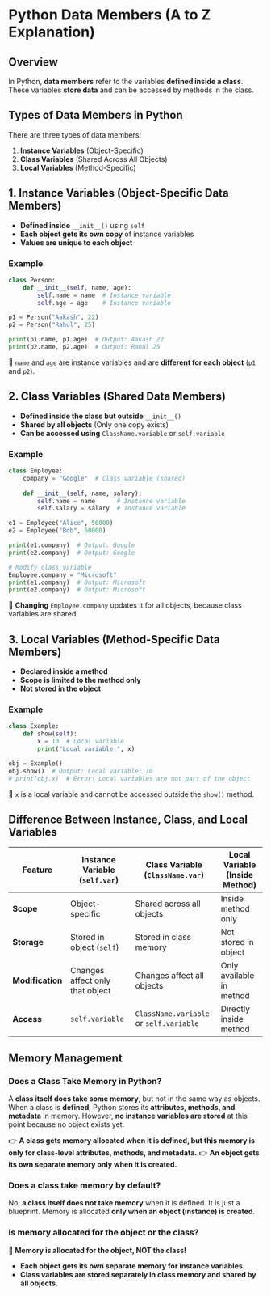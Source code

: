 # Python Data Members (A to Z Explanation)

## Overview
In Python, **data members** refer to the variables **defined inside a class**. These variables **store data** and can be accessed by methods in the class.

## Types of Data Members in Python
There are three types of data members:
1. **Instance Variables** (Object-Specific)
2. **Class Variables** (Shared Across All Objects)
3. **Local Variables** (Method-Specific)

## 1. Instance Variables (Object-Specific Data Members)
* **Defined inside** `__init__()` using `self`
* **Each object gets its own copy** of instance variables
* **Values are unique to each object**

### Example
```python
class Person:
    def __init__(self, name, age):
        self.name = name  # Instance variable
        self.age = age    # Instance variable

p1 = Person("Aakash", 22)
p2 = Person("Rahul", 25)

print(p1.name, p1.age)  # Output: Aakash 22
print(p2.name, p2.age)  # Output: Rahul 25
```
🔹 `name` and `age` are instance variables and are **different for each object** (`p1` and `p2`).

## 2. Class Variables (Shared Data Members)
* **Defined inside the class but outside** `__init__()`
* **Shared by all objects** (Only one copy exists)
* **Can be accessed using** `ClassName.variable` or `self.variable`

### Example
```python
class Employee:
    company = "Google"  # Class variable (shared)
    
    def __init__(self, name, salary):
        self.name = name      # Instance variable
        self.salary = salary  # Instance variable

e1 = Employee("Alice", 50000)
e2 = Employee("Bob", 60000)

print(e1.company)  # Output: Google
print(e2.company)  # Output: Google

# Modify class variable
Employee.company = "Microsoft"
print(e1.company)  # Output: Microsoft
print(e2.company)  # Output: Microsoft
```
🔹 **Changing** `Employee.company` updates it for all objects, because class variables are shared.

## 3. Local Variables (Method-Specific Data Members)
* **Declared inside a method**
* **Scope is limited to the method only**
* **Not stored in the object**

### Example
```python
class Example:
    def show(self):
        x = 10  # Local variable
        print("Local variable:", x)

obj = Example()
obj.show()  # Output: Local variable: 10
# print(obj.x)  # Error! Local variables are not part of the object
```
🔹 `x` is a local variable and cannot be accessed outside the `show()` method.

## Difference Between Instance, Class, and Local Variables

| Feature | Instance Variable (`self.var`) | Class Variable (`ClassName.var`) | Local Variable (Inside Method) |
|---------|-------------------------------|----------------------------------|-------------------------------|
| **Scope** | Object-specific | Shared across all objects | Inside method only |
| **Storage** | Stored in object (`self`) | Stored in class memory | Not stored in object |
| **Modification** | Changes affect only that object | Changes affect all objects | Only available in method |
| **Access** | `self.variable` | `ClassName.variable` or `self.variable` | Directly inside method |

## Memory Management

### Does a Class Take Memory in Python?
A **class itself does take some memory**, but not in the same way as objects. When a class is **defined**, Python stores its **attributes, methods, and metadata** in memory. However, **no instance variables are stored** at this point because no object exists yet.

👉 **A class gets memory allocated when it is defined, but this memory is only for class-level attributes, methods, and metadata.**
👉 **An object gets its own separate memory only when it is created.**


### Does a class take memory by default?
No, **a class itself does not take memory** when it is defined. It is just a blueprint. Memory is allocated **only when an object (instance) is created**.

### Is memory allocated for the object or the class?
**🔹 Memory is allocated for the object, NOT the class!**
* **Each object gets its own separate memory for instance variables.**
* **Class variables are stored separately in class memory and shared by all objects.**
